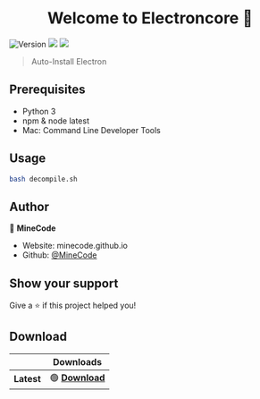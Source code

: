 <h1 align="center">Welcome to Electroncore 👋</h1>
<p>
  <img alt="Version" src="https://img.shields.io/badge/version-1.0.0-blue.svg?cacheSeconds=2592000" />
  <img src="https://img.shields.io/badge/npm-%3E%3D5.5.0-blue.svg" />
  <img src="https://img.shields.io/badge/node-%3E%3D9.3.0-blue.svg" />
</p>

> Auto-Install Electron

## Prerequisites
- Python 3
- npm & node latest
- Mac: Command Line Developer Tools

## Usage

```sh
bash decompile.sh
```

## Author

👤 **MineCode**

* Website: minecode.github.io
* Github: [@MineCode](https://github.com/MineCode)

## Show your support

Give a ⭐️ if this project helped you!

## Download

<table>
  <thead>
    <tr>
      <th></th>
      <th>Downloads</th>
    </tr>
  </thead>
  <tbody>
    <tr>
      <td><b>Latest</b></td>
      <td>
        <div>🟢 <b><a href="">Download</a></b></div>
      </td>
    </tr>
  </tbody>
</table>
